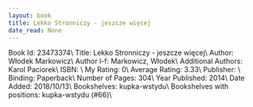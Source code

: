 ```yaml
---
layout: book
title: Lekko Stronniczy - jeszcze więcej
date_read: None
---
```


Book Id: 23473374\ 
Title: Lekko Stronniczy - jeszcze więcej\ 
Author: Włodek Markowicz\ 
Author l-f: Markowicz, Włodek\ 
Additional Authors: Karol Paciorek\ 
ISBN: \ 
My Rating: 0\ 
Average Rating: 3.33\ 
Publisher: \ 
Binding: Paperback\ 
Number of Pages: 304\ 
Year Published: 2014\ 
Date Added: 2018/10/13\ 
Bookshelves: kupka-wstydu\ 
Bookshelves with positions: kupka-wstydu (#66)\ 

